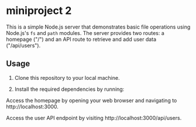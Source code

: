 # miniproject 2

This is a simple Node.js server that demonstrates basic file operations using Node.js's `fs` and `path` modules. The server provides two routes: a homepage ("/") and an API route to retrieve and add user data ("/api/users").

## Usage

1. Clone this repository to your local machine.

2. Install the required dependencies by running:

Access the homepage by opening your web browser and navigating to http://localhost:3000.

Access the user API endpoint by visiting http://localhost:3000/api/users.